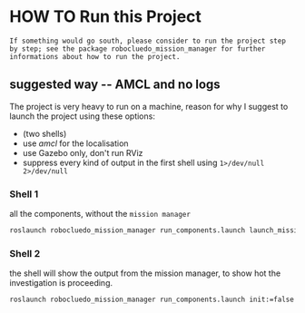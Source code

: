 
# HOW TO Run this Project

```{note}
If something would go south, please consider to run the project step by step; see the package robocluedo_mission_manager for further informations about how to run the project. 
```

## suggested way -- AMCL and no logs

The project is very heavy to run on a machine, reason for why I suggest to launch the project using these options:

- (two shells)
- use *amcl* for the localisation
- use Gazebo only, don't run RViz
- suppress every kind of output in the first shell using `1>/dev/null 2>/dev/null`

### Shell 1

all the components, without the `mission manager`

```bash
roslaunch robocluedo_mission_manager run_components.launch launch_mission_manager:=false robot_env_type:=gazebo robot_nav_type:=amcl 1>/dev/null 2>/dev/null
```

### Shell 2

the shell will show the output from the mission manager, to show hot the investigation is proceeding. 

```bash
roslaunch robocluedo_mission_manager run_components.launch init:=false launch_mission_manager:=true
```
